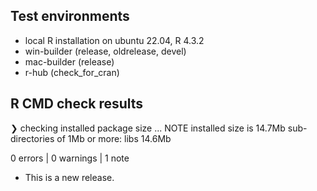 ## Test environments

- local R installation on ubuntu 22.04, R 4.3.2
- win-builder (release, oldrelease, devel)
- mac-builder (release)
- r-hub (check_for_cran)


## R CMD check results

❯ checking installed package size ... NOTE
    installed size is 14.7Mb
    sub-directories of 1Mb or more:
      libs  14.6Mb

0 errors | 0 warnings | 1 note


- This is a new release.

